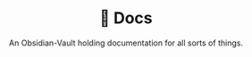 <div align=center>
  <h1>📖 Docs</h1>
  An Obsidian-Vault holding documentation for all sorts of things.  
</div>
